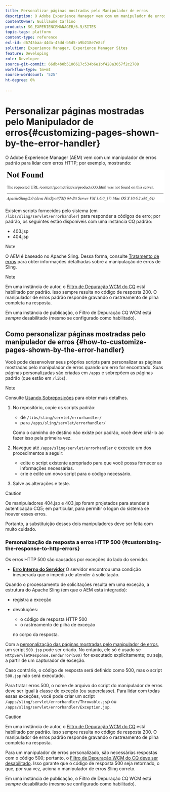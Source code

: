 ```yaml
---
title: Personalizar páginas mostradas pelo Manipulador de erros
description: O Adobe Experience Manager vem com um manipulador de erros padrão para lidar com erros HTTP.
contentOwner: Guillaume Carlino
products: SG_EXPERIENCEMANAGER/6.5/SITES
topic-tags: platform
content-type: reference
exl-id: d6745baa-44da-45dd-b5d5-a9b218e7e8cf
solution: Experience Manager, Experience Manager Sites
feature: Developing
role: Developer
source-git-commit: 66db4b0b5106617c534b6e1bf428a3057f2c2708
workflow-type: tm+mt
source-wordcount: '525'
ht-degree: 0%

---
```


# Personalizar páginas mostradas pelo Manipulador de erros{#customizing-pages-shown-by-the-error-handler}

O Adobe Experience Manager (AEM) vem com um manipulador de erros padrão para lidar com erros HTTP; por exemplo, mostrando:

![chlimage_1-67](assets/chlimage_1-67a.png)

Existem scripts fornecidos pelo sistema (em `/libs/sling/servlet/errorhandler`) para responder a códigos de erro; por padrão, os seguintes estão disponíveis com uma instância CQ padrão:

* 403.jsp
* 404.jsp

>[!NOTE]
>
>O AEM é baseado no Apache Sling. Dessa forma, consulte [Tratamento de erros](https://sling.apache.org/documentation/the-sling-engine/errorhandling.html) para obter informações detalhadas sobre a manipulação de erros de Sling.

>[!NOTE]
>
>Em uma instância de autor, o [Filtro de Depuração WCM do CQ](/help/sites-deploying/osgi-configuration-settings.md) está habilitado por padrão. Isso sempre resulta no código de resposta 200. O manipulador de erros padrão responde gravando o rastreamento de pilha completa na resposta.
>
>Em uma instância de publicação, o Filtro de Depuração CQ WCM está *sempre* desabilitado (mesmo se configurado como habilitado).

## Como personalizar páginas mostradas pelo manipulador de erros {#how-to-customize-pages-shown-by-the-error-handler}

Você pode desenvolver seus próprios scripts para personalizar as páginas mostradas pelo manipulador de erros quando um erro for encontrado. Suas páginas personalizadas são criadas em `/apps` e sobrepõem as páginas padrão (que estão em `/libs`).

>[!NOTE]
>
>Consulte [Usando Sobreposições](/help/sites-developing/overlays.md) para obter mais detalhes.

1. No repositório, copie os scripts padrão:

   * de `/libs/sling/servlet/errorhandler/`
   * para `/apps/sling/servlet/errorhandler/`

   Como o caminho de destino não existe por padrão, você deve criá-lo ao fazer isso pela primeira vez.

1. Navegue até `/apps/sling/servlet/errorhandler` e execute um dos procedimentos a seguir:

   * edite o script existente apropriado para que você possa fornecer as informações necessárias.
   * crie e edite um novo script para o código necessário.

1. Salve as alterações e teste.

>[!CAUTION]
>
>Os manipuladores 404.jsp e 403.jsp foram projetados para atender à autenticação CQ5; em particular, para permitir o logon do sistema se houver esses erros.
>
>Portanto, a substituição desses dois manipuladores deve ser feita com muito cuidado.

### Personalização da resposta a erros HTTP 500 {#customizing-the-response-to-http-errors}

Os erros HTTP 500 são causados por exceções do lado do servidor.

* **[Erro Interno do Servidor](https://www.w3.org/Protocols/rfc2616/rfc2616-sec10.html)**
O servidor encontrou uma condição inesperada que o impediu de atender à solicitação.

Quando o processamento de solicitações resulta em uma exceção, a estrutura do Apache Sling (em que o AEM está integrado):

* registra a exceção
* devoluções:

   * o código de resposta HTTP 500
   * o rastreamento de pilha de exceção

  no corpo da resposta.

Com a [personalização das páginas mostradas pelo manipulador de erros](#how-to-customize-pages-shown-by-the-error-handler), um script `500.jsp` pode ser criado. No entanto, ele só é usado se `HttpServletResponse.sendError(500)` for executado explicitamente; ou seja, a partir de um capturador de exceção.

Caso contrário, o código de resposta será definido como 500, mas o script `500.jsp` não será executado.

Para tratar erros 500, o nome de arquivo do script do manipulador de erros deve ser igual à classe de exceção (ou superclasse). Para lidar com todas essas exceções, você pode criar um script `/apps/sling/servlet/errorhandler/Throwable.js`p ou `/apps/sling/servlet/errorhandler/Exception.jsp`.

>[!CAUTION]
>
>Em uma instância de autor, o [Filtro de Depuração WCM do CQ](/help/sites-deploying/osgi-configuration-settings.md) está habilitado por padrão. Isso sempre resulta no código de resposta 200. O manipulador de erros padrão responde gravando o rastreamento de pilha completa na resposta.
>
>Para um manipulador de erros personalizado, são necessárias respostas com o código 500; portanto, o [Filtro de Depuração WCM do CQ deve ser desabilitado](/help/sites-deploying/osgi-configuration-settings.md). Isso garante que o código de resposta 500 seja retornado, o que, por sua vez, aciona o manipulador de erros Sling correto.
>
>Em uma instância de publicação, o Filtro de Depuração CQ WCM está *sempre* desabilitado (mesmo se configurado como habilitado).
